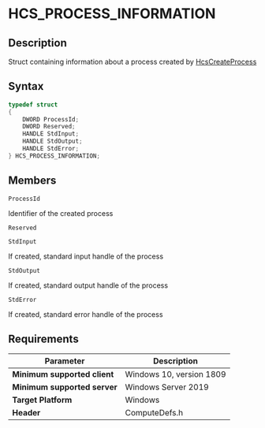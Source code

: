 # HCS_PROCESS_INFORMATION

## Description

Struct containing information about a process created by  [HcsCreateProcess](./HcsCreateProcess.md)

## Syntax

```cpp
typedef struct
{
    DWORD ProcessId;
    DWORD Reserved;
    HANDLE StdInput;
    HANDLE StdOutput;
    HANDLE StdError;
} HCS_PROCESS_INFORMATION;
```

## Members

`ProcessId`

Identifier of the created process

`Reserved`

`StdInput`

If created, standard input handle of the process

`StdOutput`

If created, standard output handle of the process

`StdError`

If created, standard error handle of the process

## Requirements

|Parameter|Description|
|---|---|
| **Minimum supported client** | Windows 10, version 1809 |
| **Minimum supported server** | Windows Server 2019 |
| **Target Platform** | Windows |
| **Header** | ComputeDefs.h |
